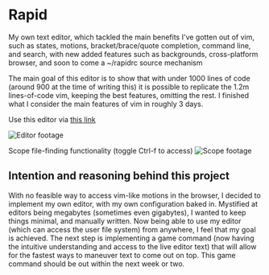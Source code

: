 # Rapid
My own text editor, which tackled the main benefits I've gotten out of vim, such as states, motions, bracket/brace/quote completion, command line, and search, with new added features such as backgrounds, cross-platform browser, and soon to come a ~/rapidrc source mechanism

The main goal of this editor is to show that with under 1000 lines of code (around 900 at the time of writing this) it is possible to replicate the 1.2m lines-of-code vim, keeping the best features, omitting the rest. I finished what I consider the main features of vim in roughly 3 days.

Use this editor via [this link](https://lucasdepaola.com/Rapid)

![Editor footage](https://i.imgur.com/NZlaRrQ.jpeg)

Scope file-finding functionality (toggle Ctrl-f to access)
![Scope footage](https://i.imgur.com/QB47BBH.jpeg)

## Intention and reasoning behind this project

With no feasible way to access vim-like motions in the browser, I decided to implement my own editor, with my own configuration baked in. Mystified at editors being megabytes (sometimes even gigabytes), I wanted to keep things minimal, and manually written. Now being able to use my editor (which can access the user file system) from anywhere, I feel that my goal is achieved. The next step is implementing a game command (now having the intuitive understanding and access to the live editor text) that will allow for the fastest ways to maneuver text to come out on top. This game command should be out within the next week or two.
